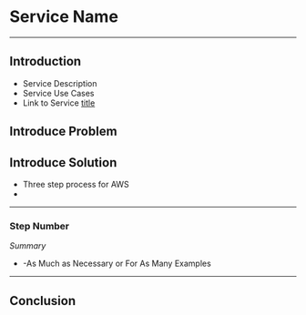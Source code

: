 # Service Name
---

## Introduction
- Service Description
- Service Use Cases
- Link to Service [title](https://www.example.com)

## Introduce Problem


## Introduce Solution
- Three step process for AWS
- 
---
### Step Number

*Summary*

- <Repeat> -As Much as Necessary or For As Many Examples

---

## Conclusion
